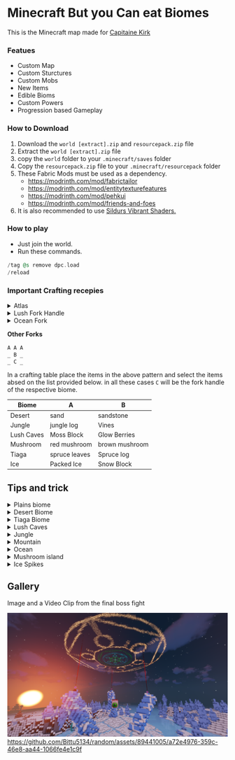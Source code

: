 # Minecraft But you Can eat Biomes

This is the Minecraft map made for [Capitaine Kirk](https://www.youtube.com/@CapitaineKirk)

### Featues

- Custom Map
- Custom Sturctures
- Custom Mobs
- New Items
- Edible Bioms
- Custom Powers
- Progression based Gameplay

### How to Download

1. Download the `world [extract].zip` and `resourcepack.zip` file
1. Extract the `world [extract].zip` file
1. copy the `world` folder to your `.minecraft/saves` folder
1. Copy the `resourcepack.zip` file to your `.minecraft/resourcepack` folder
1. These Fabric Mods must be used as a dependency.
    - https://modrinth.com/mod/fabrictailor
    - https://modrinth.com/mod/entitytexturefeatures
    - https://modrinth.com/mod/pehkui
    - https://modrinth.com/mod/friends-and-foes
1. It is also recommended to use [Sildurs Vibrant Shaders.](https://sildurs-shaders.github.io/downloads/)

### How to play

- Just join the world.
- Run these commands.
```elixir
/tag @s remove dpc.load
/reload
```


### Important Crafting recepies

<details>
<summary>Atlas</summary>

![alt text](atlas.png)
</details>

<details>
<summary>Lush Fork Handle</summary>

![alt text](lush-fork-handle.png)
</details>

<details>
<summary>Ocean Fork</summary>

![alt text](ocean-fork.png)
</details>

**Other Forks**
```
A A A
_ B _
_ C _
```
In a crafting table place the items in the above pattern and select the items absed on the list provided below.
in all these cases `C` will be the fork handle of the respective biome.

| Biome        | A              | B               |
|--------------|----------------|-----------------|
| Desert       | sand           | sandstone       |
| Jungle       | jungle log     | Vines           |
| Lush Caves   | Moss Block     | Glow Berries    |
| Mushroom     | red mushroom   | brown mushroom  |
| Tiaga        | spruce leaves  | Spruce log      |
| Ice          | Packed Ice     | Snow Block      |


## Tips and trick

<details>
<summary>Plains biome</summary>

you will be given a Plains fork. right click it to eat the biome.
</details>

<details>
<summary>Desert Biome</summary>

The atlas will lead you to the desert temple. Explode its TNT to get the fork handle.
</details>

<details>
<summary>Tiaga Biome</summary>

You have to use a shovel to put out all the campfires in the Tiaga village
</details>

<details>
<summary>Lush Caves</summary>

Find the Amethyst geode.
</details>

<details>
<summary>Jungle</summary>

Fight the Kong mini-boss to clear this level
</details>

<details>
<summary>Mountain</summary>

Kill the Ice-Illager Boss to complete this level
</details>

<details>
<summary>Ocean</summary>

Find the Pirate Ship and kill all its Pirates.
</details>

<details>
<summary>Mushroom island</summary>

Use Shears to remove fungus from cows
</details>

<details>
<summary>Ice Spikes</summary>

This will be the final boss fight
Make sure to not damage the nearby area because then it wont look good.
First destroy the 3 crystals near the Alchemy Circle on top of the tall pillars
Then use the Fork to eat the biome(please go underground dont damage hte top land)
After that its just wait and watch.
make sure to watch the Boss from little far away

The rest will be done automatically
</details>


## Gallery

Image and a Video Clip from the final boss fight

![alt text](gallery1.png)
https://github.com/Bittu5134/random/assets/89441005/a72e4976-359c-46e8-aa44-1066fe4e1c9f



